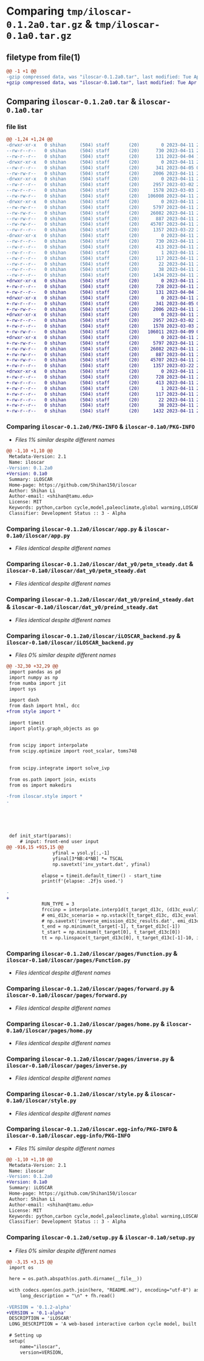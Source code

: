 # Comparing `tmp/iloscar-0.1.2a0.tar.gz` & `tmp/iloscar-0.1a0.tar.gz`

## filetype from file(1)

```diff
@@ -1 +1 @@
-gzip compressed data, was "iloscar-0.1.2a0.tar", last modified: Tue Apr 11 20:37:54 2023, max compression
+gzip compressed data, was "iloscar-0.1a0.tar", last modified: Tue Apr 11 20:32:17 2023, max compression
```

## Comparing `iloscar-0.1.2a0.tar` & `iloscar-0.1a0.tar`

### file list

```diff
@@ -1,24 +1,24 @@
-drwxr-xr-x   0 shihan     (504) staff       (20)        0 2023-04-11 20:37:54.935968 iloscar-0.1.2a0/
--rw-r--r--   0 shihan     (504) staff       (20)      730 2023-04-11 20:37:54.935711 iloscar-0.1.2a0/PKG-INFO
--rw-r--r--   0 shihan     (504) staff       (20)      131 2023-04-04 17:29:12.000000 iloscar-0.1.2a0/README.md
-drwxr-xr-x   0 shihan     (504) staff       (20)        0 2023-04-11 20:37:54.933002 iloscar-0.1.2a0/iloscar/
--rw-r--r--   0 shihan     (504) staff       (20)      341 2023-04-05 02:45:38.000000 iloscar-0.1.2a0/iloscar/__init__.py
--rw-rw-r--   0 shihan     (504) staff       (20)     2006 2023-04-11 20:27:13.000000 iloscar-0.1.2a0/iloscar/app.py
-drwxr-xr-x   0 shihan     (504) staff       (20)        0 2023-04-11 20:37:54.934290 iloscar-0.1.2a0/iloscar/dat_y0/
--rw-r--r--   0 shihan     (504) staff       (20)     2957 2023-03-02 23:54:08.000000 iloscar-0.1.2a0/iloscar/dat_y0/petm_steady.dat
--rw-r--r--   0 shihan     (504) staff       (20)     1578 2023-03-03 22:13:41.000000 iloscar-0.1.2a0/iloscar/dat_y0/preind_steady.dat
--rw-rw-r--   0 shihan     (504) staff       (20)   106008 2023-04-11 20:37:31.000000 iloscar-0.1.2a0/iloscar/iLOSCAR_backend.py
-drwxr-xr-x   0 shihan     (504) staff       (20)        0 2023-04-11 20:37:54.935260 iloscar-0.1.2a0/iloscar/pages/
--rw-rw-r--   0 shihan     (504) staff       (20)     5797 2023-04-11 20:28:53.000000 iloscar-0.1.2a0/iloscar/pages/Function.py
--rw-rw-r--   0 shihan     (504) staff       (20)    26082 2023-04-11 20:28:43.000000 iloscar-0.1.2a0/iloscar/pages/forward.py
--rw-rw-r--   0 shihan     (504) staff       (20)      887 2023-04-11 20:29:07.000000 iloscar-0.1.2a0/iloscar/pages/home.py
--rw-rw-r--   0 shihan     (504) staff       (20)    45707 2023-04-11 20:29:17.000000 iloscar-0.1.2a0/iloscar/pages/inverse.py
--rw-r--r--   0 shihan     (504) staff       (20)     1357 2023-03-22 21:52:37.000000 iloscar-0.1.2a0/iloscar/style.py
-drwxr-xr-x   0 shihan     (504) staff       (20)        0 2023-04-11 20:37:54.933765 iloscar-0.1.2a0/iloscar.egg-info/
--rw-r--r--   0 shihan     (504) staff       (20)      730 2023-04-11 20:37:54.000000 iloscar-0.1.2a0/iloscar.egg-info/PKG-INFO
--rw-r--r--   0 shihan     (504) staff       (20)      413 2023-04-11 20:37:54.000000 iloscar-0.1.2a0/iloscar.egg-info/SOURCES.txt
--rw-r--r--   0 shihan     (504) staff       (20)        1 2023-04-11 20:37:54.000000 iloscar-0.1.2a0/iloscar.egg-info/dependency_links.txt
--rw-r--r--   0 shihan     (504) staff       (20)      117 2023-04-11 20:37:54.000000 iloscar-0.1.2a0/iloscar.egg-info/requires.txt
--rw-r--r--   0 shihan     (504) staff       (20)       22 2023-04-11 20:37:54.000000 iloscar-0.1.2a0/iloscar.egg-info/top_level.txt
--rw-r--r--   0 shihan     (504) staff       (20)       38 2023-04-11 20:37:54.936065 iloscar-0.1.2a0/setup.cfg
--rw-r--r--   0 shihan     (504) staff       (20)     1434 2023-04-11 20:37:36.000000 iloscar-0.1.2a0/setup.py
+drwxr-xr-x   0 shihan     (504) staff       (20)        0 2023-04-11 20:32:17.592731 iloscar-0.1a0/
+-rw-r--r--   0 shihan     (504) staff       (20)      728 2023-04-11 20:32:17.592362 iloscar-0.1a0/PKG-INFO
+-rw-r--r--   0 shihan     (504) staff       (20)      131 2023-04-04 17:29:12.000000 iloscar-0.1a0/README.md
+drwxr-xr-x   0 shihan     (504) staff       (20)        0 2023-04-11 20:32:17.589587 iloscar-0.1a0/iloscar/
+-rw-r--r--   0 shihan     (504) staff       (20)      341 2023-04-05 02:45:38.000000 iloscar-0.1a0/iloscar/__init__.py
+-rw-rw-r--   0 shihan     (504) staff       (20)     2006 2023-04-11 20:27:13.000000 iloscar-0.1a0/iloscar/app.py
+drwxr-xr-x   0 shihan     (504) staff       (20)        0 2023-04-11 20:32:17.590968 iloscar-0.1a0/iloscar/dat_y0/
+-rw-r--r--   0 shihan     (504) staff       (20)     2957 2023-03-02 23:54:08.000000 iloscar-0.1a0/iloscar/dat_y0/petm_steady.dat
+-rw-r--r--   0 shihan     (504) staff       (20)     1578 2023-03-03 22:13:41.000000 iloscar-0.1a0/iloscar/dat_y0/preind_steady.dat
+-rw-rw-r--   0 shihan     (504) staff       (20)   106011 2023-04-09 03:50:44.000000 iloscar-0.1a0/iloscar/iLOSCAR_backend.py
+drwxr-xr-x   0 shihan     (504) staff       (20)        0 2023-04-11 20:32:17.591893 iloscar-0.1a0/iloscar/pages/
+-rw-rw-r--   0 shihan     (504) staff       (20)     5797 2023-04-11 20:28:53.000000 iloscar-0.1a0/iloscar/pages/Function.py
+-rw-rw-r--   0 shihan     (504) staff       (20)    26082 2023-04-11 20:28:43.000000 iloscar-0.1a0/iloscar/pages/forward.py
+-rw-rw-r--   0 shihan     (504) staff       (20)      887 2023-04-11 20:29:07.000000 iloscar-0.1a0/iloscar/pages/home.py
+-rw-rw-r--   0 shihan     (504) staff       (20)    45707 2023-04-11 20:29:17.000000 iloscar-0.1a0/iloscar/pages/inverse.py
+-rw-r--r--   0 shihan     (504) staff       (20)     1357 2023-03-22 21:52:37.000000 iloscar-0.1a0/iloscar/style.py
+drwxr-xr-x   0 shihan     (504) staff       (20)        0 2023-04-11 20:32:17.590374 iloscar-0.1a0/iloscar.egg-info/
+-rw-r--r--   0 shihan     (504) staff       (20)      728 2023-04-11 20:32:17.000000 iloscar-0.1a0/iloscar.egg-info/PKG-INFO
+-rw-r--r--   0 shihan     (504) staff       (20)      413 2023-04-11 20:32:17.000000 iloscar-0.1a0/iloscar.egg-info/SOURCES.txt
+-rw-r--r--   0 shihan     (504) staff       (20)        1 2023-04-11 20:32:17.000000 iloscar-0.1a0/iloscar.egg-info/dependency_links.txt
+-rw-r--r--   0 shihan     (504) staff       (20)      117 2023-04-11 20:32:17.000000 iloscar-0.1a0/iloscar.egg-info/requires.txt
+-rw-r--r--   0 shihan     (504) staff       (20)       22 2023-04-11 20:32:17.000000 iloscar-0.1a0/iloscar.egg-info/top_level.txt
+-rw-r--r--   0 shihan     (504) staff       (20)       38 2023-04-11 20:32:17.592818 iloscar-0.1a0/setup.cfg
+-rw-r--r--   0 shihan     (504) staff       (20)     1432 2023-04-11 20:31:11.000000 iloscar-0.1a0/setup.py
```

### Comparing `iloscar-0.1.2a0/PKG-INFO` & `iloscar-0.1a0/PKG-INFO`

 * *Files 1% similar despite different names*

```diff
@@ -1,10 +1,10 @@
 Metadata-Version: 2.1
 Name: iloscar
-Version: 0.1.2a0
+Version: 0.1a0
 Summary: iLOSCAR
 Home-page: https://github.com/Shihan150/iloscar
 Author: Shihan Li
 Author-email: <shihan@tamu.edu>
 License: MIT
 Keywords: python,carbon cycle,model,paleoclimate,global warming,LOSCAR
 Classifier: Development Status :: 3 - Alpha
```

### Comparing `iloscar-0.1.2a0/iloscar/app.py` & `iloscar-0.1a0/iloscar/app.py`

 * *Files identical despite different names*

### Comparing `iloscar-0.1.2a0/iloscar/dat_y0/petm_steady.dat` & `iloscar-0.1a0/iloscar/dat_y0/petm_steady.dat`

 * *Files identical despite different names*

### Comparing `iloscar-0.1.2a0/iloscar/dat_y0/preind_steady.dat` & `iloscar-0.1a0/iloscar/dat_y0/preind_steady.dat`

 * *Files identical despite different names*

### Comparing `iloscar-0.1.2a0/iloscar/iLOSCAR_backend.py` & `iloscar-0.1a0/iloscar/iLOSCAR_backend.py`

 * *Files 0% similar despite different names*

```diff
@@ -32,30 +32,29 @@
 import pandas as pd
 import numpy as np
 from numba import jit
 import sys
 
 import dash
 from dash import html, dcc
+from style import *
 
 import timeit
 import plotly.graph_objects as go
 
 
 from scipy import interpolate
 from scipy.optimize import root_scalar, toms748
 
 
 from scipy.integrate import solve_ivp
 
 from os.path import join, exists
 from os import makedirs
 
-from iloscar.style import *
-
 
 
 
 
 
 def init_start(params):
     # input: front-end user input
@@ -916,15 +915,15 @@
                 yfinal = ysol.y[:,-1]
                 yfinal[3*NB:4*NB] *= TSCAL
                 np.savetxt('inv_ystart.dat', yfinal)
 
             elapse = timeit.default_timer() - start_time
             print(f'{elapse: .2f}s used.')
 
-
+            
             RUN_TYPE = 3
             frccinp = interpolate.interp1d(t_target_d13c, (d13c_eval/1e3+1)*RST, bounds_error=False, fill_value=((d13c_eval[0]/1e3+1)*RST,0), kind = 'zero')
             # emi_d13c_scenario = np.vstack([t_target_d13c, d13c_eval]).T
             # np.savetxt('inverse_emission_d13c_results.dat', emi_d13c_scenario)
             t_end = np.minimum(t_target[-1], t_target_d13c[-1])
             t_start = np.minimum(t_target[0], t_target_d13c[0])
             tt = np.linspace(t_target_d13c[0], t_target_d13c[-1]-10, int((t_target[-1]-t_target[0])/100))
```

### Comparing `iloscar-0.1.2a0/iloscar/pages/Function.py` & `iloscar-0.1a0/iloscar/pages/Function.py`

 * *Files identical despite different names*

### Comparing `iloscar-0.1.2a0/iloscar/pages/forward.py` & `iloscar-0.1a0/iloscar/pages/forward.py`

 * *Files identical despite different names*

### Comparing `iloscar-0.1.2a0/iloscar/pages/home.py` & `iloscar-0.1a0/iloscar/pages/home.py`

 * *Files identical despite different names*

### Comparing `iloscar-0.1.2a0/iloscar/pages/inverse.py` & `iloscar-0.1a0/iloscar/pages/inverse.py`

 * *Files identical despite different names*

### Comparing `iloscar-0.1.2a0/iloscar/style.py` & `iloscar-0.1a0/iloscar/style.py`

 * *Files identical despite different names*

### Comparing `iloscar-0.1.2a0/iloscar.egg-info/PKG-INFO` & `iloscar-0.1a0/iloscar.egg-info/PKG-INFO`

 * *Files 1% similar despite different names*

```diff
@@ -1,10 +1,10 @@
 Metadata-Version: 2.1
 Name: iloscar
-Version: 0.1.2a0
+Version: 0.1a0
 Summary: iLOSCAR
 Home-page: https://github.com/Shihan150/iloscar
 Author: Shihan Li
 Author-email: <shihan@tamu.edu>
 License: MIT
 Keywords: python,carbon cycle,model,paleoclimate,global warming,LOSCAR
 Classifier: Development Status :: 3 - Alpha
```

### Comparing `iloscar-0.1.2a0/setup.py` & `iloscar-0.1a0/setup.py`

 * *Files 0% similar despite different names*

```diff
@@ -3,15 +3,15 @@
 import os
 
 here = os.path.abspath(os.path.dirname(__file__))
 
 with codecs.open(os.path.join(here, "README.md"), encoding="utf-8") as fh:
     long_description = "\n" + fh.read()
 
-VERSION = '0.1.2-alpha'
+VERSION = '0.1-alpha'
 DESCRIPTION = 'iLOSCAR'
 LONG_DESCRIPTION = 'A web-based interactive carbon cycle model, built upon the classic LOSCAR model.'
 
 # Setting up
 setup(
     name="iloscar",
     version=VERSION,
```


